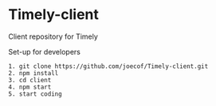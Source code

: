# Timely-client
Client repository for Timely

Set-up for developers  

    1. git clone https://github.com/joecof/Timely-client.git
    2. npm install 
    3. cd client 
    4. npm start 
    5. start coding 
